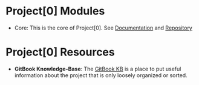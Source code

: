 # Project[0] Modules

* Core: This is the core of Project[0].  See [Documentation]() and [Repository](www.github.com/Project-0/core)

# Project[0] Resources

* **GitBook Knowledge-Base**:  The [GitBook KB](https://kvorak.gitbook.io/project-0-knowledge-base/) is a place to put useful information about the project that is only loosely organized or sorted.